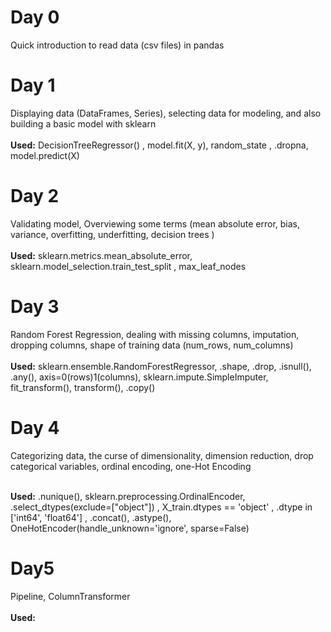 # Day 0
Quick introduction to read data (csv files) in pandas 

# Day 1
Displaying data (DataFrames, Series), selecting data for modeling, and also building a basic model with sklearn <br> <br>
**Used:** DecisionTreeRegressor() , model.fit(X, y), random_state , .dropna, model.predict(X)

# Day 2
Validating model, Overviewing some terms (mean absolute error, bias, variance, overfitting, underfitting, decision trees ) <br> <br>
**Used:** sklearn.metrics.mean_absolute_error, sklearn.model_selection.train_test_split , max_leaf_nodes 

# Day 3
Random Forest Regression, dealing with missing columns, imputation, dropping columns, shape of training data (num_rows, num_columns) <br><br>
**Used:** sklearn.ensemble.RandomForestRegressor, .shape, .drop, .isnull(), .any(), axis=0(rows)1(columns), sklearn.impute.SimpleImputer, fit_transform(), transform(), .copy()

# Day 4
Categorizing data, the curse of dimensionality, dimension reduction, drop categorical variables, ordinal encoding, one-Hot Encoding  <br><br>

**Used:** .nunique(), sklearn.preprocessing.OrdinalEncoder, <br>.select_dtypes(exclude=["object"]) , X_train.dtypes == 'object' ,
 .dtype in ['int64', 'float64'] , .concat(), .astype(), OneHotEncoder(handle_unknown='ignore', sparse=False)


# Day5
Pipeline, ColumnTransformer <br><br>
**Used:** 

